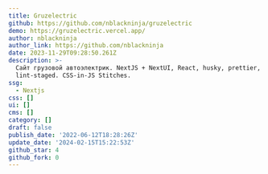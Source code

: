 ```yaml
---
title: Gruzelectric
github: https://github.com/nblackninja/gruzelectric
demo: https://gruzelectric.vercel.app/
author: nblackninja
author_link: https://github.com/nblackninja
date: 2023-11-29T09:28:50.261Z
description: >-
  Сайт грузовой автоэлектрик. NextJS + NextUI, React, husky, prettier, eslint,
  lint-staged. CSS-in-JS Stitches.
ssg:
  - Nextjs
css: []
ui: []
cms: []
category: []
draft: false
publish_date: '2022-06-12T18:28:26Z'
update_date: '2024-02-15T15:22:53Z'
github_star: 4
github_fork: 0
---
```

